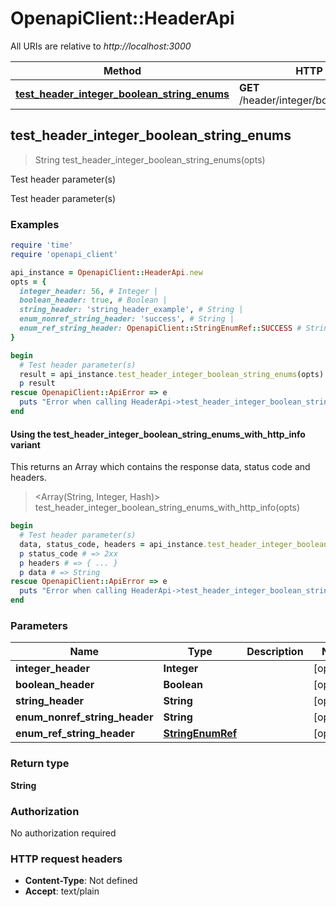 # OpenapiClient::HeaderApi

All URIs are relative to *http://localhost:3000*

| Method | HTTP request | Description |
| ------ | ------------ | ----------- |
| [**test_header_integer_boolean_string_enums**](HeaderApi.md#test_header_integer_boolean_string_enums) | **GET** /header/integer/boolean/string/enums | Test header parameter(s) |


## test_header_integer_boolean_string_enums

> String test_header_integer_boolean_string_enums(opts)

Test header parameter(s)

Test header parameter(s)

### Examples

```ruby
require 'time'
require 'openapi_client'

api_instance = OpenapiClient::HeaderApi.new
opts = {
  integer_header: 56, # Integer | 
  boolean_header: true, # Boolean | 
  string_header: 'string_header_example', # String | 
  enum_nonref_string_header: 'success', # String | 
  enum_ref_string_header: OpenapiClient::StringEnumRef::SUCCESS # StringEnumRef | 
}

begin
  # Test header parameter(s)
  result = api_instance.test_header_integer_boolean_string_enums(opts)
  p result
rescue OpenapiClient::ApiError => e
  puts "Error when calling HeaderApi->test_header_integer_boolean_string_enums: #{e}"
end
```

#### Using the test_header_integer_boolean_string_enums_with_http_info variant

This returns an Array which contains the response data, status code and headers.

> <Array(String, Integer, Hash)> test_header_integer_boolean_string_enums_with_http_info(opts)

```ruby
begin
  # Test header parameter(s)
  data, status_code, headers = api_instance.test_header_integer_boolean_string_enums_with_http_info(opts)
  p status_code # => 2xx
  p headers # => { ... }
  p data # => String
rescue OpenapiClient::ApiError => e
  puts "Error when calling HeaderApi->test_header_integer_boolean_string_enums_with_http_info: #{e}"
end
```

### Parameters

| Name | Type | Description | Notes |
| ---- | ---- | ----------- | ----- |
| **integer_header** | **Integer** |  | [optional] |
| **boolean_header** | **Boolean** |  | [optional] |
| **string_header** | **String** |  | [optional] |
| **enum_nonref_string_header** | **String** |  | [optional] |
| **enum_ref_string_header** | [**StringEnumRef**](.md) |  | [optional] |

### Return type

**String**

### Authorization

No authorization required

### HTTP request headers

- **Content-Type**: Not defined
- **Accept**: text/plain

